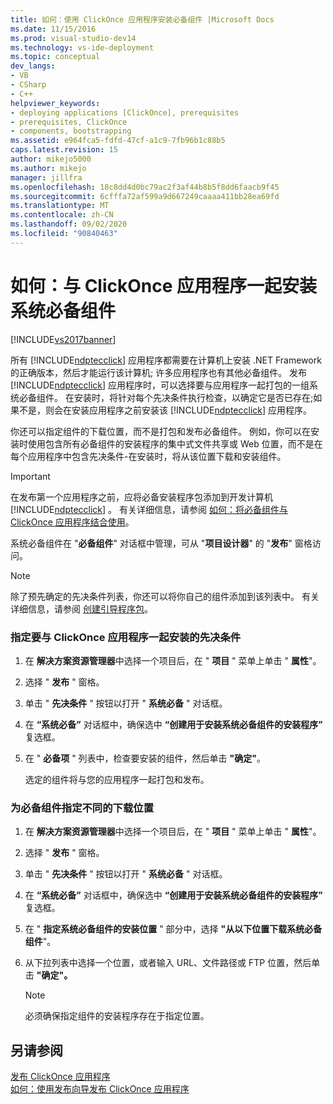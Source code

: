 ```yaml
---
title: 如何：使用 ClickOnce 应用程序安装必备组件 |Microsoft Docs
ms.date: 11/15/2016
ms.prod: visual-studio-dev14
ms.technology: vs-ide-deployment
ms.topic: conceptual
dev_langs:
- VB
- CSharp
- C++
helpviewer_keywords:
- deploying applications [ClickOnce], prerequisites
- prerequisites, ClickOnce
- components, bootstrapping
ms.assetid: e964fca5-fdfd-47cf-a1c9-7fb96b1c88b5
caps.latest.revision: 15
author: mikejo5000
ms.author: mikejo
manager: jillfra
ms.openlocfilehash: 18c8dd4d0bc79ac2f3af44b8b5f8dd6faacb9f45
ms.sourcegitcommit: 6cfffa72af599a9d667249caaaa411bb28ea69fd
ms.translationtype: MT
ms.contentlocale: zh-CN
ms.lasthandoff: 09/02/2020
ms.locfileid: "90840463"
---
```

# <a name="how-to-install-prerequisites-with-a-clickonce-application"></a>如何：与 ClickOnce 应用程序一起安装系统必备组件
[!INCLUDE[vs2017banner](../includes/vs2017banner.md)]

所有 [!INCLUDE[ndptecclick](../includes/ndptecclick-md.md)] 应用程序都需要在计算机上安装 .NET Framework 的正确版本，然后才能运行该计算机; 许多应用程序也有其他必备组件。 发布 [!INCLUDE[ndptecclick](../includes/ndptecclick-md.md)] 应用程序时，可以选择要与应用程序一起打包的一组系统必备组件。 在安装时，将针对每个先决条件执行检查，以确定它是否已存在;如果不是，则会在安装应用程序之前安装该 [!INCLUDE[ndptecclick](../includes/ndptecclick-md.md)] 应用程序。  
  
 你还可以指定组件的下载位置，而不是打包和发布必备组件。 例如，你可以在安装时使用包含所有必备组件的安装程序的集中式文件共享或 Web 位置，而不是在每个应用程序中包含先决条件-在安装时，将从该位置下载和安装组件。  
  
> [!IMPORTANT]
> 在发布第一个应用程序之前，应将必备安装程序包添加到开发计算机 [!INCLUDE[ndptecclick](../includes/ndptecclick-md.md)] 。 有关详细信息，请参阅 [如何：将必备组件与 ClickOnce 应用程序结合使用](../deployment/how-to-include-prerequisites-with-a-clickonce-application.md)。  
  
 系统必备组件在 "**必备组件**" 对话框中管理，可从 "**项目设计器**" 的 "**发布**" 窗格访问。  
  
> [!NOTE]
> 除了预先确定的先决条件列表，你还可以将你自己的组件添加到该列表中。 有关详细信息，请参阅 [创建引导程序包](../deployment/creating-bootstrapper-packages.md)。  
  
### <a name="to-specify-prerequisites-to-install-with-a-clickonce-application"></a>指定要与 ClickOnce 应用程序一起安装的先决条件  
  
1. 在 **解决方案资源管理器**中选择一个项目后，在 " **项目** " 菜单上单击 " **属性**"。  
  
2. 选择 " **发布** " 窗格。  
  
3. 单击 " **先决条件** " 按钮以打开 " **系统必备** " 对话框。  
  
4. 在 **“系统必备”** 对话框中，确保选中 **“创建用于安装系统必备组件的安装程序”** 复选框。  
  
5. 在 " **必备项** " 列表中，检查要安装的组件，然后单击 **"确定"**。  
  
     选定的组件将与您的应用程序一起打包和发布。  
  
### <a name="to-specify-a-different-download-location-for-prerequisites"></a>为必备组件指定不同的下载位置  
  
1. 在 **解决方案资源管理器**中选择一个项目后，在 " **项目** " 菜单上单击 " **属性**"。  
  
2. 选择 " **发布** " 窗格。  
  
3. 单击 " **先决条件** " 按钮以打开 " **系统必备** " 对话框。  
  
4. 在 **“系统必备”** 对话框中，确保选中 **“创建用于安装系统必备组件的安装程序”** 复选框。  
  
5. 在 " **指定系统必备组件的安装位置** " 部分中，选择 **"从以下位置下载系统必备组件**"。  
  
6. 从下拉列表中选择一个位置，或者输入 URL、文件路径或 FTP 位置，然后单击 **"确定"。**  
  
    > [!NOTE]
    > 必须确保指定组件的安装程序存在于指定位置。  
  
## <a name="see-also"></a>另请参阅  
 [发布 ClickOnce 应用程序](../deployment/publishing-clickonce-applications.md)   
 [如何：使用发布向导发布 ClickOnce 应用程序](../deployment/how-to-publish-a-clickonce-application-using-the-publish-wizard.md)
